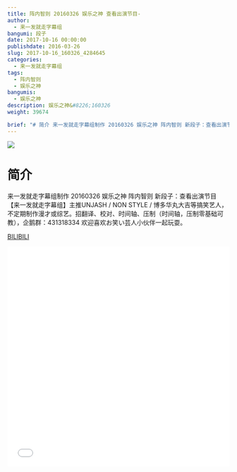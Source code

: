 ```yaml
---
title: 阵内智则 20160326 娱乐之神 查看出演节目-
author: 
  - 来一发就走字幕组
bangumi: 段子
date: 2017-10-16 00:00:00
publishdate: 2016-03-26
slug: 2017-10-16_160326_4284645
categories: 
  - 来一发就走字幕组
tags: 
  - 阵内智则
  - 娱乐之神
bangumis: 
  - 娱乐之神
description: 娱乐之神&#8226;160326
weight: 39674

brief: "# 简介 来一发就走字幕组制作 20160326 娱乐之神 阵内智则 新段子：查看出演节目 【来一发就走字幕组】主推UNJASH / NON STYLE / 博多华丸大吉等搞笑艺人，不定期制作漫才或综艺。招翻译、校对、时间轴、压制（时间轴，压制零基础可教），企鹅群：431318334 欢迎喜欢お笑い芸人小伙伴一起玩耍。"
---
```


![](https://i.imgur.com/5mLTXtM.jpg)

# 简介  
来一发就走字幕组制作 20160326 娱乐之神 阵内智则 新段子：查看出演节目 【来一发就走字幕组】主推UNJASH / NON STYLE / 博多华丸大吉等搞笑艺人，不定期制作漫才或综艺。招翻译、校对、时间轴、压制（时间轴，压制零基础可教），企鹅群：431318334 欢迎喜欢お笑い芸人小伙伴一起玩耍。

  [BILIBILI](https://www.bilibili.com/video/av4284645/)


<div class="vcontainer">  <iframe class='video' src="//www.bilibili.com/blackboard/player.html?aid=4284645" width="100%" height="500" frameborder="0" allowfullscreen="allowfullscreen"></iframe></div>
